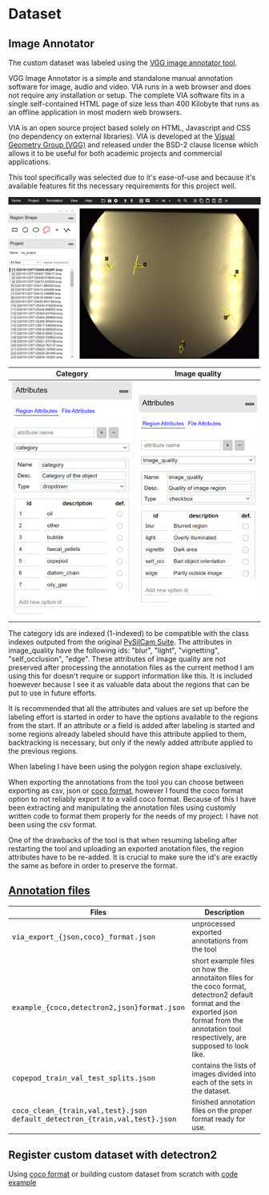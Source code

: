 # Dataset

## Image Annotator

The custom dataset was labeled using the [VGG image annotator tool](https://www.robots.ox.ac.uk/~vgg/software/via/via_demo.html).

VGG Image Annotator is a simple and standalone manual annotation software for image, audio and video. VIA runs in a web browser and does not require any installation or setup. The complete VIA software fits in a single self-contained HTML page of size less than 400 Kilobyte that runs as an offline application in most modern web browsers.

VIA is an open source project based solely on HTML, Javascript and CSS (no dependency on external libraries). VIA is developed at the [Visual Geometry Group (VGG)](https://www.robots.ox.ac.uk/~vgg/) and released under the BSD-2 clause license which allows it to be useful for both academic projects and commercial applications.

This tool specifically was selected due to it's ease-of-use and  because it's available features fit ths necessary requirements for this project well.

<div align="center">
  <img src="docs/VGG_image_annotator/image_scene.PNG"/>
</div>

| Category                                                       | Image quality                                                      |
| -------------------------------------------------------------- | ------------------------------------------------------------------ |
|<img src="docs/VGG_image_annotator/category.PNG" width="300">   |  <img src="docs/VGG_image_annotator/image_quality.PNG" width="300">|

The category ids are indexed (1-indexed) to be compatible with the class indexes outputed from the original [PySilCam Suite](https://github.com/emlynjdavies/PySilCam/wiki).
The attributes in image_quality have the following ids: "blur", "light", "vignetting", "self_occlusion", "edge". These attributes of image quality are not preserved after processing the annotation files as the current method I am using this for doesn't require or support information like this. It is included hoewever because I see it as valuable data about the regions that can be put to use in future efforts.

It is recommended that all the attributes and values are set up before the labeling effort is started in order to have the options available to the regions from the start. If an attribute or a field is added after labeling is started and some regions already labeled should have this attribute applied to them, backtracking is necessary, but only if the newly added attribute applied to the previous regions.

When labeling I have been using the polygon region shape exclusively.

When exporting the annotations from the tool you can choose between exporting as csv, json or [coco format](https://cocodataset.org/#format-data), however I found the coco format option to not reliably export it to a valid coco format. Because of this I have been extracting and manipulating the annotation files using customly written code to format them properly for the needs of my project. I have not been using the csv format.

One of the drawbacks of the tool is that when resuming labeling after restarting the tool and uploading an exported anotation files, the region attributes have to be re-added. It is crucial to make sure the id's are exactly the same as before in order to preserve the format.

## [Annotation files](dataset/annotations)

| Files   |   Description |
| --------------------------------------------- | ---------------------------------------------- |
| <tt>via_export_{json,coco}_format.json</tt>   | unprocessed exported annotations from the tool |
| <tt>example_{coco,detectron2,json}format.json</tt> | short example files on how the annotaiton files for the coco format, detectron2 default format and the exported json format from the annotation tool respectively, are supposed to look like.|
| <tt>copepod_train_val_test_splits.json</tt> | contains the lists of images divided into each of the sets in the dataset. |
| <tt>coco_clean_{train,val,test}.json</tt> <br>  <tt>default_detectron_{train,val,test}.json</tt> | finished annotation files on the proper format ready for use. |



## Register custom dataset with detectron2

Using [coco format](https://detectron2.readthedocs.io/tutorials/datasets.html) or building custom dataset from scratch with [code example](https://colab.research.google.com/drive/16jcaJoc6bCFAQ96jDe2HwtXj7BMD_-m5)
